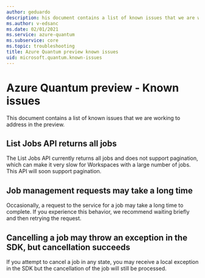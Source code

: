 ```yaml
---
author: geduardo
description: his document contains a list of known issues that we are working to address in preview.
ms.author: v-edsanc
ms.date: 02/01/2021
ms.service: azure-quantum
ms.subservice: core
ms.topic: troubleshooting
title: Azure Quantum preview known issues
uid: microsoft.quantum.known-issues
---
```


# Azure Quantum preview - Known issues

This document contains a list of known issues that we are working to address in the preview.

## List Jobs API returns all jobs

The List Jobs API currently returns all jobs and does not support pagination, which can make it very slow for Workspaces with a large number of jobs. This API will soon support pagination.

## Job management requests may take a long time

Occasionally, a request to the service for a job may take a long time to complete. If you experience this behavior, we recommend waiting briefly and then retrying the request.

## Cancelling a job may throw an exception in the SDK, but cancellation succeeds

If you attempt to cancel a job in any state, you may receive a local exception in the SDK but the cancellation of the job will still be processed.
